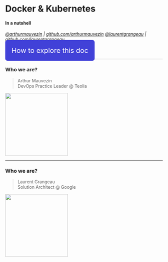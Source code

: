 # Docker & Kubernetes
#### In a nutshell

<i><a target="_new" href="http://twitter.com/arthurmauvezin">@arthurmauvezin</a> | <a target="_new" href="http://github.com/arthurmauvezin">github.com/arthurmauvezin</a></i>
<i><a target="_new" href="http://twitter.com/laurentgrangeau">@laurentgrangeau</a> | <a target="_new" href="http://github.com/laurentgrangeau">github.com/laurentgrangeau</a></i>

<a href="#/2/3" style="font-size: 22px; background: #4141d8; text-decoration: none; padding: 20px; color: white; border-radius: 7px;">How to explore this doc</a>

---

### Who we are?

> Arthur Mauvezin<br />
> DevOps Practice Leader @ Teolia

<img src="https://avatars2.githubusercontent.com/u/10439516?s=400&u=27155f0ca1ec897597b113b9677934db02901d9a&v=4" width="200px" />

----

### Who we are?

> Laurent Grangeau<br />
> Solution Architect @ Google

<img src="https://pbs.twimg.com/profile_images/1007639151812988929/ln3iUxxF_400x400.jpg" width="200px" />
